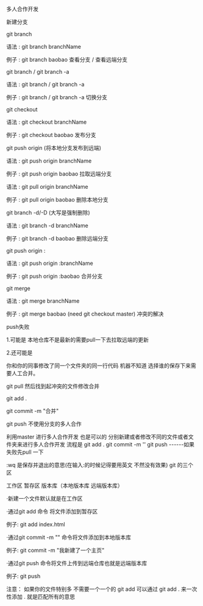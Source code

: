 多人合作开发

新建分支

git branch

语法 : 
git branch branchName

例子 :
git branch baobao
查看分支 / 查看远端分支

git branch / git branch -a

语法 : 
git branch / git branch -a

例子 :
git branch / git branch -a
切换分支

git checkout

语法 :
git checkout branchName 

例子 :
git checkout baobao
发布分支

git push origin (将本地分支发布到远端)

语法 :
git push origin branchName 

例子 :
git push origin baobao
拉取远端分支

语法 :
git pull origin branchName

例子 :
git pull origin baobao
删除本地分支

git branch -d/-D (大写是强制删除)

语法 :
git branch -d branchName

例子 :
git branch -d baobao
删除远端分支

git push origin :

语法 :
git push origin :branchName

例子 :
git push origin :baobao
合并分支

git merge

语法 :
git merge branchName

例子 :
git merge baobao  (need git checkout master)
冲突的解决

push失败

1.可能是 本地仓库不是最新的需要pull一下去拉取远端的更新

2.还可能是

你和你的同事修改了同一个文件夹的同一行代码 机器不知道 选择谁的保存下来需要人工合并。

git pull 然后找到起冲突的文件修改合并

git add .

git commit -m "合并"

git push
不使用分支的多人合作

利用master 进行多人合作开发 也是可以的
分别新建或者修改不同的文件或者文件夹来进行多人合作开发
流程是
git add .
git commit -m ''
git push   ------如果失败先pull 一下

:wq 是保存并退出的意思(在输入:的时候记得要用英文 不然没有效果)
git 的三个区

工作区
暂存区
版本库（本地版本库 远端版本库）

·新建一个文件默认就是在工作区

·通过git add 命令 将文件添加到暂存区  

例子: git add index.html

·通过git commit -m "" 命令将文件添加到本地版本库 

例子: git commit -m "我新建了一个主页"

·通过git push 命令将文件上传到远端仓库也就是远端版本库  

例子: git push

注意：
如果你的文件特别多 不需要一个一个的 git add 
可以通过 git add . 来一次性添加 . 就是匹配所有的意思